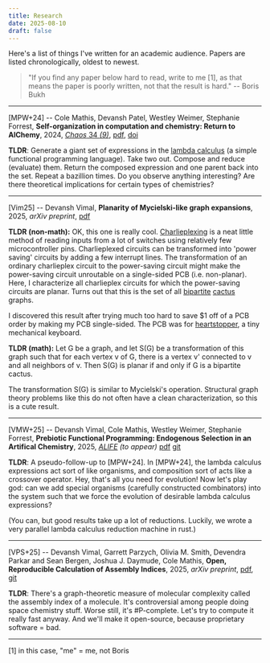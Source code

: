 ```yaml
---
title: Research
date: 2025-08-10
draft: false
---
```


Here's a list of things I've written for an academic audience.
Papers are listed chronologically, oldest to newest.

> "If you find any paper below hard to read, write to me [1], as that means the paper is poorly written, not that the result is hard."
-- Boris Bukh


***

[MPW+24] -- Cole Mathis, Devansh Patel, Westley Weimer, Stephanie Forrest,
**Self-organization in computation and chemistry: Return to AlChemy**,
2024,
[*Chaos* 34 *(9)*](https://pubs.aip.org/aip/cha/article-abstract/34/9/093142/3314760/Self-organization-in-computation-and-chemistry),
[pdf](https://arxiv.org/pdf/2408.12137),
[doi](https://doi.org/10.1063/5.0207358)

**TLDR**: Generate a giant set of expressions in the [lambda
calculus](https://en.wikipedia.org/wiki/Lambda_calculus) (a simple functional
programming language). Take two out. Compose and reduce (evaluate) them. Return
the composed expression and one parent back into the set. Repeat a bazillion
times. Do you observe anything interesting? Are there theoretical implications
for certain types of chemistries?

***

[Vim25] -- Devansh Vimal,
**Planarity of Mycielski-like graph expansions**,
2025,
*arXiv preprint*,
[pdf](https://arxiv.org/abs/2505.09534)

**TLDR (non-math):** OK, this one is really cool.
[Charlieplexing](https://en.wikipedia.org/wiki/Charlieplexing) is a neat little
method of reading inputs from a lot of switches using relatively few
microcontroller pins. Charlieplexed circuits can be transformed into 'power
saving' circuits by adding a few interrupt lines. The transformation of an
ordinary charlieplex circuit to the power-saving circuit might make the
power-saving circuit unroutable on a single-sided PCB (i.e. non-planar). Here,
I characterize all charlieplex circuits for which the power-saving circuits are
planar. Turns out that this is the set of all
[bipartite](https://en.wikipedia.org/wiki/Bipartite_graph)
[cactus](https://en.m.wikipedia.org/wiki/Cactus_graph) graphs.

I discovered this result after trying much too hard to save $1 off of a
PCB order by making my PCB single-sided. The PCB was for
[heartstopper](https://github.com/agentelement/heartstopper), a tiny mechanical
keyboard.

**TLDR (math):** Let G be a graph, and let S(G) be a transformation of this
graph such that for each vertex v of G, there is a vertex v' connected to v and
all neighbors of v. Then S(G) is planar if and only if G is a bipartite cactus.

The transformation S(G) is similar to Mycielski's operation. Structural
graph theory problems like this do not often have a clean characterization, so
this is a cute result.

***

[VMW+25] -- Devansh Vimal, Cole Mathis, Westley Weimer, Stephanie Forrest,
**Prebiotic Functional Programming: Endogenous Selection in an Artifical Chemistry**,
2025,
*[ALIFE](https://2025.alife.org) (to appear)*
[pdf](https://arxiv.org/abs/2509.03534)
[git](https://github.com/agentelement/functional-supercollider)

**TLDR**: A pseudo-follow-up to [MPW+24]. In [MPW+24], the lambda calculus
expressions act sort of like organisms, and composition sort of acts like a
crossover operator. Hey, that's all you need for evolution! Now let's play god:
can we add special organisms (carefully constructed combinators) into the
system such that we force the evolution of desirable lambda calculus
expressions?

(You can, but good results take up a lot of reductions.
Luckily, we wrote a very parallel lambda calculus reduction machine in rust.)

***

[VPS+25] -- Devansh Vimal, Garrett Parzych, Olivia M. Smith, Devendra Parkar and Sean Bergen, Joshua J. Daymude, Cole Mathis,
**Open, Reproducible Calculation of Assembly Indices**,
2025,
*arXiv preprint*,
[pdf](https://arxiv.org/abs/2507.08852),
[git](https://github.com/DaymudeLab/assembly-theory)

**TLDR**: There's a graph-theoretic measure of molecular complexity called the
assembly index of a molecule. It's controversial among people doing space
chemistry stuff. Worse still, it's #P-complete. Let's try to compute it really
fast anyway. And we'll make it open-source, because proprietary software = bad.

***
[1] in this case, "me" = me, not Boris

